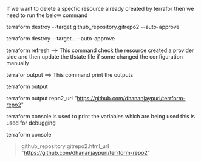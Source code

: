 If we want to delete a specfic resource already created by terrafor then we need to run the below command

terraform destroy --target github_repository.gitrepo2 --auto-approve

terraform destroy --target <resource>.<resourcename> --auto-approve

terraform refresh ==> This command check the resource created a provider side and then update the tfstate file if some changed the configuration manually

terrafor output ==> This command print the outputs

terraform output <outputname>

terraform output repo2_url
"https://github.com/dhananjaypuri/terrform-repo2"

terraform console is used to print the variables which are being used this is used for debugging

terraform console

> github_repository.gitrepo2.html_url
"https://github.com/dhananjaypuri/terrform-repo2"
>
